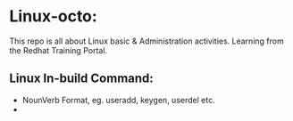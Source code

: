 # Linux-octo:
This repo is all about Linux basic &amp; Administration activities. Learning from the Redhat Training Portal.

## Linux In-build Command:
- NounVerb Format, eg. useradd, keygen, userdel etc.
- 

